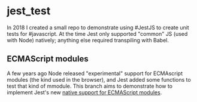 # jest_test

In 2018 I created a small repo to demonstrate using #JestJS to
create unit tests for #javascript.  At the time Jest only supported
"common" JS (used with Node) natively; anything else required
transpiling with Babel.

## ECMAScript modules

A few years ago Node released "experimental" support for ECMAscript
modules (the kind used in the browser), and Jest added some functions
to test that kind of mmodule.  This branch aims to demonstrate how to
implement Jest's new [native support for ECMAScript
modules](https://jestjs.io/docs/ecmascript-modules).
